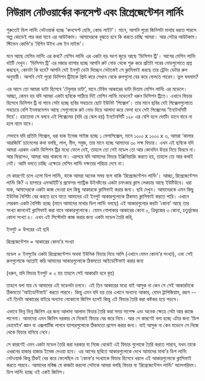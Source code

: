 # নিউরাল নেটওয়ার্কের কনসেপ্ট এবং রিপ্রেজেন্টেশন লার্নিং

শুরুতেই ডিপ লার্নিং নেটওয়ার্ক হচ্ছে 'কনসেপ্ট হেভি, কোড লাইট'। মানে, আপনি পুরো জিনিসটা মাথায় ধরতে পারলে অল্প কোডেই পার করা যাবে এর আউটকাম। আমাদেরকে বুঝতে হবে কি করতে চাচ্ছি আমরা। আর সেটার আউটকাম। স্টিভেন কোভি'র 'বিগিন উইথ এন্ড ইন মাইন্ড'। 

মনে আছে মেশিন লার্নিং এর কথা? মেশিন লার্নিং এর একটা বড় অংশ জুড়ে আছে ‘ডিসিশন ট্রি’। আগের মেশিন লার্নিং বইটি দেখুন। ‘ডিসিশন ট্রি’ এর মজার ব্যাপার হচ্ছে আপনি রুট নোড থেকে শুরু করে প্রতিটা পরের নোডগুলোতে প্রশ্ন করছেন, কোনটা কি হবে? আপনি যেই ইনপুট ডেটা দিচ্ছেন সেটাকেই সে ক্লাসিফাই করছে তার ট্রেনিং ডেটার রুল অনুযায়ী। আপনি সেই পুরো ডিসিশন ট্রিটাকে প্রিন্ট করে সেখান থেকে রুলগুলো বের করে ফেলতে পারেন। ভুল বললাম?

এর আগে তো আমরা ডাটা হিসেবে ‘টেবুলার ডাটা’, মানে টেবিল আকারের ডাটা দিতাম মেশিন লার্নিং এর মডেলে। আচ্ছা, কেমন হয় যদি আমরা একটা ছবিকে পাঠিয়ে দিই মেশিন লার্নিং মডেলে? ধরুন ডিসিশন ট্রিতে। এখানে ফিচার হিসেবে ডিসিশন ট্রি যা পাবে সেটা হচ্ছে ছবির সবচেয়ে ছোট ইউনিট ‘পিক্সেল’। তার মানে ছবির যেই পিক্সেলগুলোতে সবচেয়ে বেশি ইনফরমেশন আছে সেগুলোকে রুট নোড দিয়ে আলাদা করে ফেলা হবে সেই পিক্সেলের ‘ইনটেনসিটি দিয়ে’। হয়তোবা সে বলবে এই পিক্সেলের \(যদি গ্রে স্কেল হয়\) ইনটেনসিটি ১২৮ এর বেশি হলে ভোটিং ডানে যাবে না হলে বামে যাবে। 

সেভাবে যদি প্রতিটা পিক্সেল, ধরা যাক ইমেজ সাইজ হচ্ছে ১ মেগাপিক্সেল, মানে ১০০০ x ১০০০ x ৩, আমরা ‘কালার আরজিবি’ চ্যানেলের কথা বলছি, লাল, নীল, সবুজ, তার মানে হচ্ছে আমাদের ৩০ লক্ষ ফিচার। এখন এই ছবিকে যদি আমরা এরকম একটা ডিসিশন ট্রির মধ্যে ফেলে দেই, তাহলে তো সেই মডেল তো আর কোনদিন উত্তর নিয়ে ফিরবে না। আর ফিরলেও, আমরা আর থাকবো না। এরপরে যদি আমাদের ফিচার ইঞ্জিনিয়ারিং করতে হয়, তাহলে তো আর কথাই নেই। আমি বলতে চাচ্ছি এক্ষেত্রে মেশিন লার্নিং দক্ষতার পরিচয় দেবে না। 

সে কারণেই চলে এলো ডিপ লার্নিং, যাকে আমরা অনেক সময় বলে থাকি ‘রিপ্রেজেন্টেশন লার্নিং’। আচ্ছা, রিপ্রেজেন্টেশন লার্নিং কি? এ ব্যাপারে এমআইটি’র প্রফেসর প্যাট্রিক উইনষ্টনের একটা চমৎকার ক্লাস লেকচার আছে ইউটিউবে। ধরা যাক, আমাদেরকে একটা কাজ দেওয়া হল কিছু আকারকে ক্লাসিফাই করার জন্য। ছবি দেখুন। আমাদেরকে এমন কিছু ইউনিক বৈশিষ্ট্য বের করতে হবে যাতে আমাদের এই ইনপুট আকারগুলোকে ঠিকমত ক্লাসিফাই করতে পারি। এখানে সেরকম একটা বৈশিষ্ট্য হচ্ছে \(মানে আমাদের মাথার ডিপ লার্নিং বলছে\) এই আকারগুলোর কয়টা ‘কোনা’ আছে তার সংখ্যা জানলেই ক্লাসিফাই করা যাবে আকারগুলোকে। যেমন গোলাকার আকারের কোনা ০, ত্রিভুজের ৩ কোনা, চতুর্ভুজের কোনা সংখ্যা ৪। এখন এই সিস্টেমটা কাজ করার জন্য একটা মডেল তৈরি করি, 

ইনপুট = উপরের এই ছবি

রিপ্রেজেন্টেশন = আকারের কোনা’র সংখ্যা

মডেল = ইনপুটের একটা রিপ্রেজেন্টেশন অথবা ইউনিক ফিচার নিয়ে আসি \(এখানে যেমন কোনা’র সংখ্যা\), এবং সেই রুলগুলোকে অ্যাপ্লাই করি আমাদের আকারগুলোকে ঠিকমতো আইডেন্টিফাই করার জন্য

\(ধরুন, যদি ফিচার ইনপুট = ০ হয় তাহলে সেই আকারটা হবে বৃত্ত\) 

তাহলে বলা যায় যে আমাদের এই মডেলটা চলবে। এই তিন আকারের মধ্যে যাই আসুক না কেন সে সেই আকারটাকে ঠিকমতো ‘আইডেন্টিফাই’ করতে পারবে। কিন্তু এমন যদি হয় তার এখানে অন্যান্য আকার, যেমন ট্রাপিজিয়াম, রম্ভস -- এই তিনটা আকারের বাইরে অন্যান্য যেকোনো জিনিস হলেই কিন্তু এই ফিচার তৈরি করা কষ্টকর হয়ে পড়বে। 

এভাবে ভিন্ন ভিন্ন জিনিস এর জন্য আলাদা আলাদা ফিচার তৈরি করা সময় সাপেক্ষ এবং অনেক ক্ষেত্রে সেটা আর কাজে লাগেনা। আমাদের এমন জিনিস দরকার যে নিজেই ফিচার বের করে নিবে। আর সে কারণেই বলা হচ্ছে এটার জন্য ‘ডিপ ডোমেইন’ জ্ঞান বা এক্সপার্টিজ লাগবে ব্যাপারগুলোকে ঠিকমতো প্রসেস করার জন্য। যাই আসুক না কেন মডেলে সে নিজে থেকে ফিচার বানিয়ে নেবে। 

সে কারণেই এমন একটা মডেল তৈরি করা দরকার যা নিজে থেকেই এই ফিচার গুলোকে তৈরি করতে পারবে, যখন তাকে এধরনের হাজার হাজার ইমেজ দেওয়া হবে। এর আগের ছবিতে আকারগুলোকে দেখে আমাদের মাথা’র ডিপ লার্নিং নেটওয়ার্ক কিন্তু ঠিকই বের করে ফেলেছিল যে ‘কোনা’র সংখ্যাকে ফিচার হিসেবে ধরলে এই আকারগুলোকে ক্লাসিফাই করতে পারবে। আমাদের মস্তিষ্ক যে কাজটা করলো সেটাকে আমরা বলছি ফিচার বা ‘রিপ্রেজেন্টেশন লার্নিং’ অ্যালগরিদম। ডিপ লার্নিং হচ্ছে ওই একই জিনিস।



